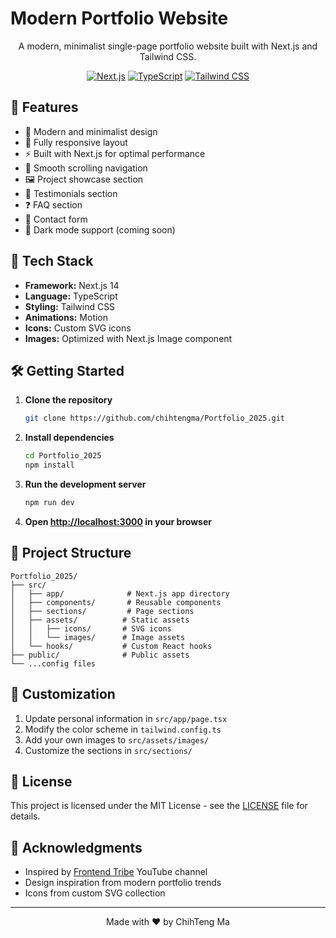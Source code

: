 # Modern Portfolio Website

<div align="center">

<!-- ![Portfolio Preview](src/assets/images/hero-image.jpg) -->

A modern, minimalist single-page portfolio website built with Next.js and Tailwind CSS.

[![Next.js](https://img.shields.io/badge/Next.js-14.2.18-black?logo=next.js)](https://nextjs.org/)
[![TypeScript](https://img.shields.io/badge/TypeScript-5.8.2-blue?logo=typescript)](https://www.typescriptlang.org/)
[![Tailwind CSS](https://img.shields.io/badge/Tailwind_CSS-3.4.17-38B2AC?logo=tailwind-css)](https://tailwindcss.com/)

</div>

## 🌟 Features

- 🎨 Modern and minimalist design
- 📱 Fully responsive layout
- ⚡ Built with Next.js for optimal performance
- 🎯 Smooth scrolling navigation
- 🖼️ Project showcase section
- 👥 Testimonials section
- ❓ FAQ section
- 📝 Contact form
- 🌙 Dark mode support (coming soon)

## 🚀 Tech Stack

- **Framework:** Next.js 14
- **Language:** TypeScript
- **Styling:** Tailwind CSS
- **Animations:** Motion
- **Icons:** Custom SVG icons
- **Images:** Optimized with Next.js Image component

## 🛠️ Getting Started

1. **Clone the repository**

   ```bash
   git clone https://github.com/chihtengma/Portfolio_2025.git
   ```

2. **Install dependencies**

   ```bash
   cd Portfolio_2025
   npm install
   ```

3. **Run the development server**

   ```bash
   npm run dev
   ```

4. **Open [http://localhost:3000](http://localhost:3000) in your browser**

## 📁 Project Structure

```
Portfolio_2025/
├── src/
│   ├── app/              # Next.js app directory
│   ├── components/       # Reusable components
│   ├── sections/         # Page sections
│   ├── assets/          # Static assets
│   │   ├── icons/       # SVG icons
│   │   └── images/      # Image assets
│   └── hooks/           # Custom React hooks
├── public/              # Public assets
└── ...config files
```

## 🎨 Customization

1. Update personal information in `src/app/page.tsx`
2. Modify the color scheme in `tailwind.config.ts`
3. Add your own images to `src/assets/images/`
4. Customize the sections in `src/sections/`

## 📝 License

This project is licensed under the MIT License - see the [LICENSE](LICENSE) file for details.

## 🙏 Acknowledgments

- Inspired by [Frontend Tribe](https://www.youtube.com/@frontendtribe) YouTube channel
- Design inspiration from modern portfolio trends
- Icons from custom SVG collection

---

<div align="center">
Made with ❤️ by ChihTeng Ma
</div>
